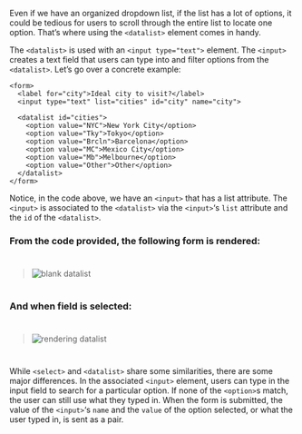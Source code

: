 Even if we have an organized dropdown list, if the list has a lot of options, it could be tedious for users to scroll through the entire list to locate one option. That’s where using the ```<datalist>``` element comes in handy.

The ```<datalist>``` is used with an ```<input type="text">``` element. The ```<input>``` creates a text field that users can type into and filter options from the ```<datalist>```. Let’s go over a concrete example:
```
<form>
  <label for="city">Ideal city to visit?</label>
  <input type="text" list="cities" id="city" name="city">

  <datalist id="cities">
    <option value="NYC">New York City</option>
    <option value="Tky">Tokyo</option>
    <option value="Brcln">Barcelona</option>
    <option value="MC">Mexico City</option>
    <option value="Mb">Melbourne</option>
    <option value="Other">Other</option>  
  </datalist>
</form>
```

Notice, in the code above, we have an ```<input>``` that has a list attribute. The ```<input>``` is associated to the ```<datalist>``` via the ```<input>```‘s ```list``` attribute and the ```id``` of the ```<datalist>```.

### From the code provided, the following form is rendered:
#
>
>![blank datalist](https://course-assets-workspace.s3.ap-south-1.amazonaws.com/html/inputDataList.jpg)
>
#

### And when field is selected:
#
>
>![rendering datalist](https://course-assets-workspace.s3.ap-south-1.amazonaws.com/html/inputDatalist.jpg)
>
#

While ```<select>``` and ```<datalist>``` share some similarities, there are some major differences. In the associated ```<input>``` element, users can type in the input field to search for a particular option. If none of the ```<option>```s match, the user can still use what they typed in. When the form is submitted, the value of the ```<input>```‘s ```name``` and the ```value``` of the option selected, or what the user typed in, is sent as a pair.

